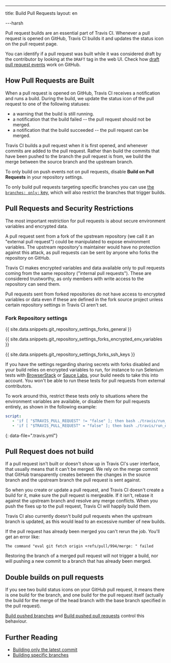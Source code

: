 ---
title: Build Pull Requests
layout: en

---harsh 

Pull request builds are an essential part of Travis CI.
Whenever a pull request is opened on GitHub, Travis CI builds it and updates the status icon on the pull request page.

You can identify if a pull request was built while it was considered draft by the contributor by looking at the `DRAFT` tag in the web UI. Check how [draft pull request events](https://github.blog/2019-02-14-introducing-draft-pull-requests/) work on GitHub.

## How Pull Requests are Built

When a pull request is opened on GitHub, Travis CI receives a notification and runs a build.
During the build, we update the status icon of the pull request to one of the following statuses:

- a warning that the build is still running.
- a notification that the build failed -- the pull request should not be merged.
- a notification that the build succeeded -- the pull request can be merged.

Travis CI builds a pull request when it is first opened, and whenever commits are added to the pull request.
Rather than build the commits that have been pushed to the branch the pull request is from, we build the merge between the source branch and the upstream branch.

To only build on push events not on pull requests, disable **Build on Pull Requests** in your repository settings.

To only build pull requests targeting specific branches you can use [the `branches: only:` key](/user/customizing-the-build/#building-specific-branches), which will also restrict the branches that trigger builds.

## Pull Requests and Security Restrictions

The most important restriction for pull requests is about secure environment variables and encrypted data.

A pull request sent from a fork of the upstream repository (we call it an "external pull request") could be manipulated to expose environment variables.
The upstream repository's maintainer would have no protection against this attack, as pull requests can be sent by anyone who forks the repository on GitHub.

Travis CI makes encrypted variables and data available only to pull requests coming from the same repository ("internal pull requests"). These are considered trustworthy, as only members with write access to the repository can send them.

Pull requests sent from forked repositories do not have access to encrypted variables or data even if these are defined in the fork source project unless certain repository settings in Travis CI aren't set.

### Fork Repository settings

{{ site.data.snippets.git_repository_settings_forks_general }}

{{ site.data.snippets.git_repository_settings_forks_encrypted_env_variables }}

{{ site.data.snippets.git_repository_settings_forks_ssh_keys }}

If you have the settings regarding sharing secrets with forks disabled and your build relies on encrypted variables to run, for instance to run Selenium tests with 
[BrowserStack](https://www.browserstack.com) or [Sauce Labs](https://saucelabs.com/), your build 
needs to take this into account. You won't be able to run these tests for pull requests from external contributors.

To work around this, restrict these tests only to situations where the
environment variables are available, or disable them for pull requests entirely, as shown in the following example:

```yaml
script:
   - 'if [ "$TRAVIS_PULL_REQUEST" != "false" ]; then bash ./travis/run_on_pull_requests; fi'
   - 'if [ "$TRAVIS_PULL_REQUEST" = "false" ]; then bash ./travis/run_on_non_pull_requests; fi'
```
{: data-file=".travis.yml"}

## Pull Request does not build

If a pull request isn't built or doesn't show up in Travis CI's user interface, that usually means that it can't be merged.
We rely on the merge commit that GitHub transparently creates between the changes in the source branch and the upstream branch the pull request is sent against.

So when you create or update a pull request, and Travis CI doesn't create a
build for it, make sure the pull request is mergeable.
If it isn't, rebase it against the upstream branch and resolve any merge conflicts. When you push the fixes up to the pull request, Travis CI will happily build them.

Travis CI also currently doesn't build pull requests when the upstream branch is updated, as this would lead to an excessive number of new builds.

If the pull request has already been merged you can't rerun the job. You'll get an error like:


```
The command "eval git fetch origin +refs/pull/994/merge: " failed
```

Restoring the branch of a merged pull request will not trigger a build, nor will pushing a new commit to a branch that has already been merged.

## Double builds on pull requests

If you see two build status icons on your GitHub pull request, it means there is one build for the branch, and one build for the pull request itself (actually the build for the merge of the head branch with the base branch specified in the pull request).

[Build pushed branches](/user/web-ui/#build-pushed-branches) and [Build pushed pull requests](/user/web-ui/#build-pushed-pull-requests) control this behaviour.

## Further Reading

* [Building only the latest commit](/user/customizing-the-build/#building-only-the-latest-commit)
* [Building specific branches](/user/customizing-the-build/#building-specific-branches)

